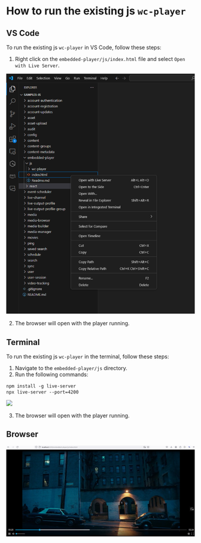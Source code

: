 # How to run the existing js `wc-player`

## VS Code
To run the existing js `wc-player` in VS Code, follow these steps:
1. Right click on the `embedded-player/js/index.html` file and select `Open with Live Server`.

![](images/vscode-live-server.png)

2. The browser will open with the player running.

## Terminal
To run the existing js `wc-player` in the terminal, follow these steps:
1. Navigate to the `embedded-player/js` directory.
2. Run the following commands:
```Shell 
npm install -g live-server
npx live-server --port=4200
```
![](images/terminal-live-server.png)

3. The browser will open with the player running.

## Browser

![](images/embedded-player.png)


